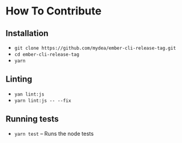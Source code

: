 # How To Contribute

## Installation

* `git clone https://github.com/mydea/ember-cli-release-tag.git`
* `cd ember-cli-release-tag`
* `yarn`

## Linting

* `yan lint:js`
* `yarn lint:js -- --fix`

## Running tests

* `yarn test` – Runs the node tests
